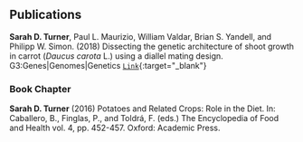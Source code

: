 ## Publications

**Sarah D. Turner**, Paul L. Maurizio, William Valdar, Brian S. Yandell, and Philipp W. Simon. (2018) 
Dissecting the genetic architecture of shoot growth in carrot (_Daucus carota_ L.) using a diallel mating design. 
G3:Genes|Genomes|Genetics [`Link`](http://www.g3journal.org/content/8/2/411){:target="_blank"}  

### Book Chapter
**Sarah D. Turner** (2016) Potatoes and Related Crops: Role in the Diet. 
In: Caballero, B., Finglas, P., and Toldrá, F. (eds.) The Encyclopedia of Food and Health vol. 4, pp. 452-457. Oxford: Academic Press.
